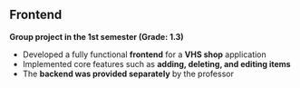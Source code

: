 ## Frontend

**Group project in the 1st semester (Grade: 1.3)**  

- Developed a fully functional **frontend** for a **VHS shop** application  
- Implemented core features such as **adding, deleting, and editing items**  
- The **backend was provided separately** by the professor  

